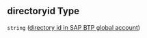 ## directoryid Type

`string` ([directory id in SAP BTP global account](btpsa-parameters-properties-directory-id-in-sap-btp-global-account.md))
